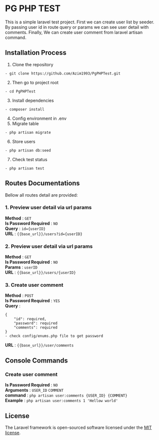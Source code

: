 # PG PHP TEST
This is a simple laravel test project. First we can create user list by seeder. By passing user id in route query or params we can see user detail with comments. Finally, We can create user comment from laravel artisan command.

## Installation Process
1. Clone the repository 
```angular2html
- git clone https://github.com/Azim1993/PgPHPTest.git
```
2. Then go to project root
```angular2html
- cd PgPHPTest
```
3. Install dependencies 
```angular2html
- composer install
```
4. Config environment in .env
5. Migrate table 
```angular2html
- php artisan migrate
```
6. Store users
```angular2html
- php artisan db:seed
```
7. Check test status
```angular2html
- php artisan test
```

## Routes Documentations
Bellow all routes detail are provided: 

### 1. Preview user detail via url params
**Method** : `GET` <br>
**Is Password Required** : `NO` <br>
**Query** : ```id={userID}``` <br>
**URL** : ```{{base_url}}/users?id={userID}```

### 2. Preview user detail via url params
**Method** : `GET` <br>
**Is Password Required** : `NO` <br>
**Params** : ```userID``` <br>
**URL** : ```{{base_url}}/users/{userID}```

### 3. Create user comment
**Method** : `POST` <br>
**Is Password Required** : `YES` <br>
**Query** : <br>
```angular2html
{
    "id": required,
    "password": required 
    "comments": required
}
- check config/enums.php file to get password
```
**URL** : ```{{base_url}}/user/comments```

## Console Commands
### Create user comment

**Is Password Required** : `NO` <br>
**Arguments** : `USER_ID` `COMMENT` <br>
**command** : `php artisan user:comments {USER_ID} {COMMENT}` <br>
**Example** : ```php artisan user:comments 1 'Hellow world'```

## License

The Laravel framework is open-sourced software licensed under the [MIT license](https://opensource.org/licenses/MIT).

